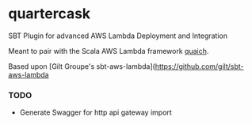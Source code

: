 # quartercask
SBT Plugin for advanced AWS Lambda Deployment and Integration

Meant to pair with the Scala AWS Lambda framework [quaich](https://github.com/bwmcadams/quaich).

Based upon [Gilt Groupe's sbt-aws-lambda](https://github.com/gilt/sbt-aws-lambda

### TODO
- Generate Swagger for http api gateway import
